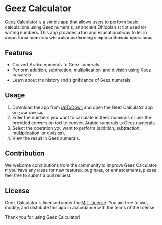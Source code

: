 # Geez Calculator

Geez Calculator is a simple app that allows users to perform basic calculations using Geez numerals, an ancient Ethiopian script used for writing numbers. This app provides a fun and educational way to learn about Geez numerals while also performing simple arithmetic operations.

## Features

- Convert Arabic numerals to Geez numerals
- Perform addition, subtraction, multiplication, and division using Geez numerals
- Learn about the history and significance of Geez numerals

## Usage

1. Download the app from [UpToDown](https://com-geez-geezcalculator.en.uptodown.com/android) and open the Geez Calculator app on your device.
2. Enter the numbers you want to calculate in Geez numerals or use the provided conversion tool to convert Arabic numerals to Geez numerals.
3. Select the operation you want to perform (addition, subtraction, multiplication, or division).
4. View the result in Geez numerals.

## Contribution

We welcome contributions from the community to improve Geez Calculator. If you have any ideas for new features, bug fixes, or enhancements, please feel free to submit a pull request.

## License

Geez Calculator is licensed under the [MIT License](https://opensource.org/licenses/MIT). You are free to use, modify, and distribute this app in accordance with the terms of the license.


Thank you for using Geez Calculator!
